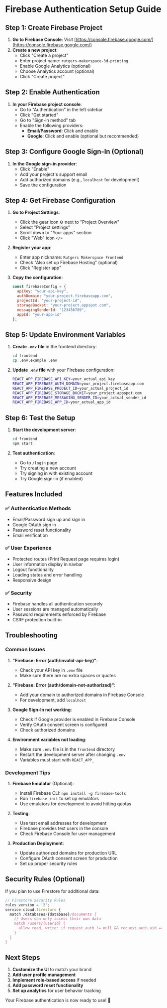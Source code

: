 # Firebase Authentication Setup Guide

## Step 1: Create Firebase Project

1. **Go to Firebase Console**: Visit [https://console.firebase.google.com/](https://console.firebase.google.com/)
2. **Create a new project**:
   - Click "Create a project"
   - Enter project name: `rutgers-makerspace-3d-printing`
   - Enable Google Analytics (optional)
   - Choose Analytics account (optional)
   - Click "Create project"

## Step 2: Enable Authentication

1. **In your Firebase project console**:
   - Go to "Authentication" in the left sidebar
   - Click "Get started"
   - Go to "Sign-in method" tab
   - Enable the following providers:
     - **Email/Password**: Click and enable
     - **Google**: Click and enable (optional but recommended)

## Step 3: Configure Google Sign-In (Optional)

1. **In the Google sign-in provider**:
   - Click "Enable"
   - Add your project's support email
   - Add authorized domains (e.g., `localhost` for development)
   - Save the configuration

## Step 4: Get Firebase Configuration

1. **Go to Project Settings**:
   - Click the gear icon ⚙️ next to "Project Overview"
   - Select "Project settings"
   - Scroll down to "Your apps" section
   - Click "Web" icon `</>`

2. **Register your app**:
   - Enter app nickname: `Rutgers Makerspace Frontend`
   - Check "Also set up Firebase Hosting" (optional)
   - Click "Register app"

3. **Copy the configuration**:
   ```javascript
   const firebaseConfig = {
     apiKey: "your-api-key",
     authDomain: "your-project.firebaseapp.com",
     projectId: "your-project-id",
     storageBucket: "your-project.appspot.com",
     messagingSenderId: "123456789",
     appId: "your-app-id"
   };
   ```

## Step 5: Update Environment Variables

1. **Create `.env` file** in the frontend directory:
   ```bash
   cd frontend
   cp .env.example .env
   ```

2. **Update `.env` file** with your Firebase configuration:
   ```bash
   REACT_APP_FIREBASE_API_KEY=your_actual_api_key
   REACT_APP_FIREBASE_AUTH_DOMAIN=your_project.firebaseapp.com
   REACT_APP_FIREBASE_PROJECT_ID=your_actual_project_id
   REACT_APP_FIREBASE_STORAGE_BUCKET=your_project.appspot.com
   REACT_APP_FIREBASE_MESSAGING_SENDER_ID=your_actual_sender_id
   REACT_APP_FIREBASE_APP_ID=your_actual_app_id
   ```

## Step 6: Test the Setup

1. **Start the development server**:
   ```bash
   cd frontend
   npm start
   ```

2. **Test authentication**:
   - Go to `/login` page
   - Try creating a new account
   - Try signing in with existing account
   - Try Google sign-in (if enabled)

## Features Included

### ✅ **Authentication Methods**
- Email/Password sign up and sign in
- Google OAuth sign in
- Password reset functionality
- Email verification

### ✅ **User Experience**
- Protected routes (Print Request page requires login)
- User information display in navbar
- Logout functionality
- Loading states and error handling
- Responsive design

### ✅ **Security**
- Firebase handles all authentication securely
- User sessions are managed automatically
- Password requirements enforced by Firebase
- CSRF protection built-in

## Troubleshooting

### Common Issues

1. **"Firebase: Error (auth/invalid-api-key)"**:
   - Check your API key in `.env` file
   - Make sure there are no extra spaces or quotes

2. **"Firebase: Error (auth/domain-not-authorized)"**:
   - Add your domain to authorized domains in Firebase Console
   - For development, add `localhost`

3. **Google Sign-In not working**:
   - Check if Google provider is enabled in Firebase Console
   - Verify OAuth consent screen is configured
   - Check authorized domains

4. **Environment variables not loading**:
   - Make sure `.env` file is in the `frontend` directory
   - Restart the development server after changing `.env`
   - Variables must start with `REACT_APP_`

### Development Tips

1. **Firebase Emulator** (Optional):
   - Install Firebase CLI: `npm install -g firebase-tools`
   - Run `firebase init` to set up emulators
   - Use emulators for development to avoid hitting quotas

2. **Testing**:
   - Use test email addresses for development
   - Firebase provides test users in the console
   - Check Firebase Console for user management

3. **Production Deployment**:
   - Update authorized domains for production URL
   - Configure OAuth consent screen for production
   - Set up proper security rules

## Security Rules (Optional)

If you plan to use Firestore for additional data:

```javascript
// Firestore Security Rules
rules_version = '2';
service cloud.firestore {
  match /databases/{database}/documents {
    // Users can only access their own data
    match /users/{userId} {
      allow read, write: if request.auth != null && request.auth.uid == userId;
    }
  }
}
```

## Next Steps

1. **Customize the UI** to match your brand
2. **Add user profile management**
3. **Implement role-based access** if needed
4. **Add password reset functionality**
5. **Set up analytics** for user behavior tracking

Your Firebase authentication is now ready to use! 🎉